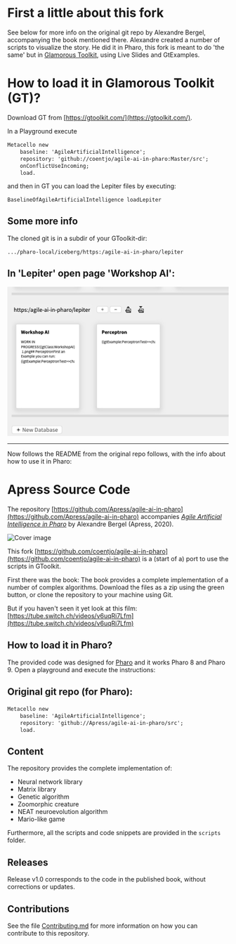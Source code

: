 # First a little about this fork 

See below for more info on the original git repo by Alexandre Bergel, accompanying the book mentioned there. 
Alexandre created a number of scripts to visualize the story. He did it in Pharo, this fork is meant to do 'the same' but in 
[Glamorous Toolkit](https://gtoolkit.com/), 
using Live Slides and GtExamples. 

# How to load it in Glamorous Toolkit (GT)?

Download GT from [https://gtoolkit.com/](https://gtoolkit.com/). 

In a Playground execute 

```Smalltalk
Metacello new
    baseline: 'AgileArtificialIntelligence';
    repository: 'github://coentjo/agile-ai-in-pharo:Master/src';
    onConflictUseIncoming;
    load.
```

and then in GT you can load the Lepiter files by executing:

```Smalltalk
BaselineOfAgileArtificialIntelligence loadLepiter
```


## Some more info

The cloned git is in a subdir of your GToolkit-dir:

```
.../pharo-local/iceberg/https:/agile-ai-in-pharo/lepiter
```

## In 'Lepiter' open page 'Workshop AI':

![WorkshopAI](img/GT.lepiter.WorkshopAI.png)

--------------------  

Now follows the README from the original repo follows, with the info about how to use it in Pharo: 

# Apress Source Code

The repository 
[https://github.com/Apress/agile-ai-in-pharo](https://github.com/Apress/agile-ai-in-pharo)
accompanies [*Agile Artificial Intelligence in Pharo*](https://www.apress.com/9781484253830) by Alexandre Bergel (Apress, 2020). 


[comment]: #cover
![Cover image](img/9781484253830.jpg)


This fork 
[https://github.com/coentjo/agile-ai-in-pharo](https://github.com/coentjo/agile-ai-in-pharo) is a (start of a) port to use the scripts in GToolkit. 


First there was the book: 
The book provides a complete implementation of a number of complex algorithms. Download the files as a zip using the green button, or clone the repository to your machine using Git.

But if you haven't seen it yet look at this film: 
[https://tube.switch.ch/videos/v6uqRi7Lfm](https://tube.switch.ch/videos/v6uqRi7Lfm)


## How to load it in Pharo? 

The provided code was designed for [Pharo](http://pharo.org) and it works Pharo 8 and Pharo 9. Open a playground and execute the instructions:

## Original git repo (for Pharo):

```Smalltalk
Metacello new
    baseline: 'AgileArtificialIntelligence';
    repository: 'github://Apress/agile-ai-in-pharo/src';
    load.
```


## Content

The repository provides the complete implementation of:

- Neural network library
- Matrix library
- Genetic algorithm
- Zoomorphic creature
- NEAT neuroevolution algorithm
- Mario-like game

Furthermore, all the scripts and code snippets are provided in the `scripts` folder.

## Releases

Release v1.0 corresponds to the code in the published book, without corrections or updates.

## Contributions

See the file [Contributing.md](Contributing.md) for more information on how you can contribute to this repository. 

